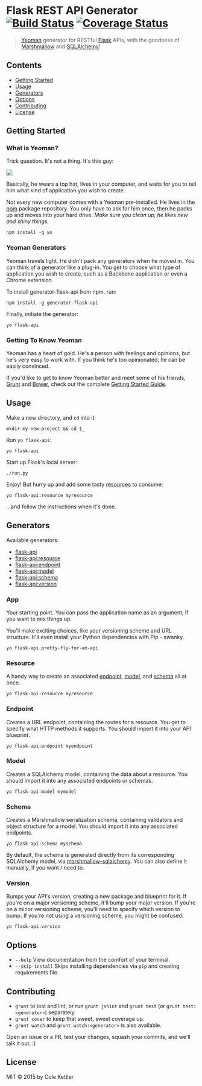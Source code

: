 # Flask REST API Generator [![Build Status](https://secure.travis-ci.org/ColeKettler/generator-flask-api.png?branch=master)](https://travis-ci.org/ColeKettler/generator-flask-api) [![Coverage Status](https://coveralls.io/repos/ColeKettler/generator-flask-api/badge.svg?branch=master&service=github)](https://coveralls.io/github/ColeKettler/generator-flask-api?branch=master)

> [Yeoman](http://yeoman.io) generator for RESTful [Flask](http://flask.pocoo.org/) APIs, with the goodness of [Marshmallow](http://marshmallow.readthedocs.org) and [SQLAlchemy](http://www.sqlalchemy.org)!

## Contents

* [Getting Started](#getting-started)
* [Usage](#usage)
* [Generators](#generators)
* [Options](#options)
* [Contributing](#contributing)
* [License](#license)

## Getting Started

### What is Yeoman?

Trick question. It's not a thing. It's this guy:

![](http://i.imgur.com/JHaAlBJ.png)

Basically, he wears a top hat, lives in your computer, and waits for you to tell him what kind of application you wish to create.

Not every new computer comes with a Yeoman pre-installed. He lives in the [npm](https://npmjs.org) package repository. You only have to ask for him once, then he packs up and moves into your hard drive. *Make sure you clean up, he likes new and shiny things.*

```
npm install -g yo
```

### Yeoman Generators

Yeoman travels light. He didn't pack any generators when he moved in. You can think of a generator like a plug-in. You get to choose what type of application you wish to create, such as a Backbone application or even a Chrome extension.

To install generator-flask-api from npm, run:

```
npm install -g generator-flask-api
```

Finally, initiate the generator:

```
yo flask-api
```

### Getting To Know Yeoman

Yeoman has a heart of gold. He's a person with feelings and opinions, but he's very easy to work with. If you think he's too opinionated, he can be easily convinced.

If you'd like to get to know Yeoman better and meet some of his friends, [Grunt](http://gruntjs.com) and [Bower](http://bower.io), check out the complete [Getting Started Guide](https://github.com/yeoman/yeoman/wiki/Getting-Started).

## Usage

Make a new directory, and `cd` into it:

```
mkdir my-new-project && cd $_
```

Run `yo flask-api`:

```
yo flask-api
```

Start up Flask's local server:

```
./run.py
```

Enjoy! But hurry up and add some tasty [resources](#resource) to consume:

```
yo flask-api:resource myresource
```

...and follow the instructions when it's done.

## Generators

Available generators:

* [flask-api](#app)
* [flask-api:resource](#resource)
* [flask-api:endpoint](#endpoint)
* [flask-api:model](#model)
* [flask-api:schema](#schema)
* [flask-api:version](#version)

### App

Your starting point. You can pass the application name as an argument, if you want to mix things up.

You'll make exciting choices, like your versioning scheme and URL structure. It'll even install your Python dependencies with Pip - swanky.

```
yo flask-api pretty-fly-for-an-api
```

### Resource

A handy way to create an associated [endpoint](#endpoint), [model](#model), and [schema](#schema) all at once.

```
yo flask-api:resource myresource
```

### Endpoint

Creates a URL endpoint, containing the routes for a resource. You get to specify what HTTP methods it supports. You should import it into your API blueprint.

```
yo flask-api:endpoint myendpoint
```

### Model

Creates a SQLAlchemy model, containing the data about a resource. You should import it into any associated endpoints or schemas.

```
yo flask-api:model mymodel
```

### Schema

Creates a Marshmallow serialization schema, containing validators and object structure for a model. You should import it into any associated endpoints.

```
yo flask-api:schema myschema
```

By default, the schema is generated directly from its corresponding SQLAlchemy model, via [marshmallow-sqlalchemy](http://marshmallow-sqlalchemy.readthedocs.org). You can also define it manually, if you want / need to.

### Version

Bumps your API's version, creating a new package and blueprint for it. If you're on a major versioning scheme, it'll bump your major version. If you're on a minor versioning scheme, you'll need to specify which version to bump. If you're not using a versioning scheme, you might be confused.

```
yo flask-api:version
```

## Options

* `--help` View documentation from the comfort of your terminal.
* `--skip-install` Skips installing dependencies via `pip` and creating requirements file.

## Contributing

* `grunt` to test and lint, or run `grunt jshint` and `grunt test` (or `grunt test:<generator>`) separately.
* `grunt cover` to keep that sweet, sweet coverage up.
* `grunt watch` and `grunt watch:<generator>` is also available.

Open an issue or a PR, test your changes, squash your commits, and we'll talk it out. :)

## License

MIT © 2015 by Cole Kettler
